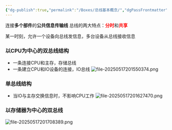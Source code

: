 ```yaml
---
{"dg-publish":true,"permalink":"/Boxes/总线基本概念/","dgPassFrontmatter":true,"created":"2025-05-08T15:01:10.720+08:00","updated":"2025-05-17T20:42:14.074+08:00"}
---
```


连接**多个部件**的**公共信息传输线**
总线的两大特点：<font color="#ff0000"><b>分时</b></font>和<font color="#ff0000"><b>共享</b></font>

某一时刻，允许一个设备向总线发信息，多台设备从总线接收信息

### 以CPU为中心的双总线结构
- 一条连接CPU和主存，存储总线
- 一条建立CPU和IO设备的连接，IO总线
![file-20250517201550374.png](/img/user/images/%E6%80%BB%E7%BA%BF%E5%9F%BA%E6%9C%AC%E6%A6%82%E5%BF%B5/file-20250517201550374.png)
### 单总线结构
- 当IO与主存交换信息时，不影响CPU工作
![file-20250517201627470.png](/img/user/images/%E6%80%BB%E7%BA%BF%E5%9F%BA%E6%9C%AC%E6%A6%82%E5%BF%B5/file-20250517201627470.png)
### 以存储器为中心的双总线
![file-20250517201708389.png](/img/user/images/%E6%80%BB%E7%BA%BF%E5%9F%BA%E6%9C%AC%E6%A6%82%E5%BF%B5/file-20250517201708389.png)
